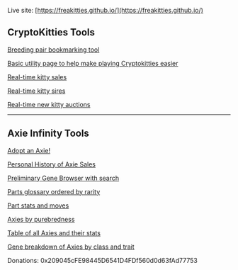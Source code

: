 

Live site: [https://freakitties.github.io/](https://freakitties.github.io/)


## CryptoKitties Tools

[Breeding pair bookmarking tool](/breeding.html)

[Basic utility page to help make playing Cryptokitties easier](/w3.html)

[Real-time kitty sales](/auctions/auctions.html)

[Real-time kitty sires](/sires/sires.html)

[Real-time new kitty auctions](/newauctions/newauctions.html)


---

## Axie Infinity Tools

[Adopt an Axie!](https://axieinfinity.com/adopt-axies?r=CHl5UkYrgttjndv97yqxcY_6dnY)

[Personal History of Axie Sales](myauctions.html)

[Preliminary Gene Browser with search](/axie/jeans.html)

[Parts glossary ordered by rarity](/axie/traits.html)

[Part stats and moves](/axie/traitstats.html)

[Axies by purebredness](/axie/top.html)

[Table of all Axies and their stats](/axie/stats.html)

[Gene breakdown of Axies by class and trait](/axie/genes.html)


Donations: 0x209045cFE98445D6541D4FDf560d0d63fAd77753
